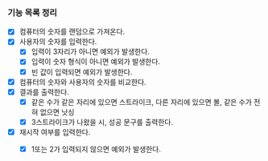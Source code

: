 ### 기능 목록 정리
- [x] 컴퓨터의 숫자를 랜덤으로 가져온다.
- [x] 사용자의 숫자를 입력한다.
  - [x] 입력이 3자리가 아니면 예외가 발생한다.
  - [x] 입력이 숫자 형식이 아니면 예외가 발생한다.
  - [x] 빈 값이 입력되면 예외가 발생한다.
- [x] 컴퓨터의 숫자와 사용자의 숫자를 비교한다.
- [x] 결과를 출력한다.
  - [x] 같은 수가 같은 자리에 있으면 스트라이크, 다른 자리에 있으면 볼, 같은 수가 전혀 없으면 낫싱
  - [x] 3스트라이크가 나왔을 시, 성공 문구를 출력한다.
- [x] 재시작 여부를 입력한다.
  - [x] 1또는 2가 입력되지 않으면 예외가 발생한다.
  